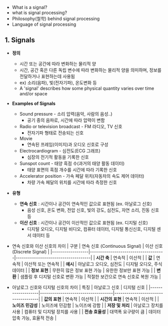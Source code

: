 - What is a signal?
- what is signal processing?
- Philosophy(철학) behind signal processing
- Language of signal processing

## 1. Signals
- **정의**
  - 시간 또는 공간에 따라 변화하는 물리적 양
  - 시간, 공간 혹은 다른 독립 변수에 따라 변화하는 물리적 양을 의미하며, 정보를 전달하거나 표현하는데 사용됨
  - ex) 소리(음파), 빛(전자기파), 온도변화 등
  - A 'signal' describes how some physical quantity varies over time and/or space
- **Examples of Signals**
  - Sound pressure - 소리 압력(음악, 사람의 음성..)
    - 공기 중의 음파로, 시간에 따라 압력이 변함 
  - Radio or television broadcast - FM 라디오, TV 신호
    - 전자기파 형태로 전송되는 신호 
  - Movie
    - 연속된 프레임(이미지)과 오디오 신호로 구성 
  - Electrocardiogram - 심전도(ECG 그래프)
    - 심장의 전기적 활동을 기록한 신호 
  - Sunspot count - 태양 흑점 수(과거의 태양 활동 데이터)
    - 태양 표면의 흑점 개수를 시간에 따라 기록한 신호  
  - Accelerator position - 가속 페달 위치(자동차의 속도 제어 데이터)
    - 차량 가속 페달의 위치를 시간에 따라 측정한 신호 
- **유형**
  - **연속 신호** : 시간이나 공간이 연속적인 값으로 표현됨 (ex. 아날로그 신호)
    - 음성 신호, 온도 변화, 전압 신호, 빛의 강도, 심전도, 자연 소리, 진동 신호 등  
  - **이산 신호** : 시간이나 공간이 이산적인 값으로 표현됨 (ex. 디지털 신호)
    - 디지털 오디오, 디지털 비디오, 컴퓨터 데이터, 디지털 통신신호, 디지털 센서 데이터 등 
- 연속 신호와 이산 신호의 차이
| 구분             | 연속 신호 (Continuous Signal)       | 이산 신호 (Discrete Signal)        |
|------------------|-------------------------------------|-------------------------------------|
| **시간 축**      | 연속적                              | 이산적                              |
| **값**          | 연속적                              | 이산적 또는 연속적                  |
| **예시**        | 아날로그 오디오, 심전도             | 디지털 오디오, 주식 데이터          |
| **정보 표현**    | 무한히 많은 정보 표현 가능          | 유한한 정보만 표현 가능             |
| **변환**        | 샘플링 후 디지털 신호로 변환 가능    | 적절한 보간으로 연속 신호로 복원 가능 |

- 아날로그 신호와 디지털 신호의 차이
| 특징              | 아날로그 신호                      | 디지털 신호                         |
|-------------------|------------------------------------|-------------------------------------|
| **값의 표현**     | 연속적                             | 이산적                              |
| **시간의 표현**   | 연속적                             | 이산적                              |
| **노이즈 민감성** | 노이즈에 민감함                   | 노이즈에 강함                       |
| **저장 및 처리**  | 아날로그 장치를 사용              | 컴퓨터 및 디지털 장치를 사용        |
| **전송 효율성**   | 대역폭 요구량이 큼                | 데이터 압축 가능, 효율적 전송       |
